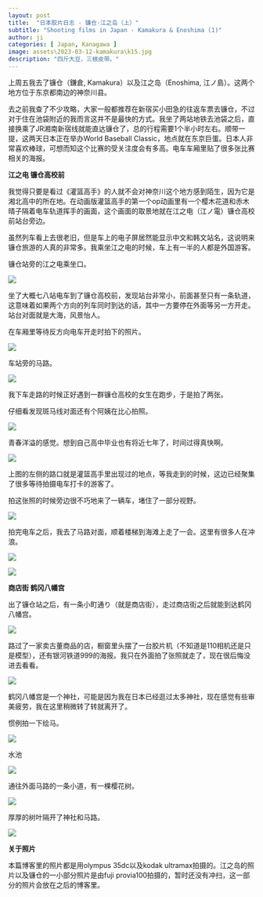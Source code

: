 ```yaml
---
layout: post
title:  "日本胶片日志 - 镰仓·江之岛（上）"
subtitle: "Shooting films in Japan - Kamakura & Enoshima (1)"
author: ji
categories: [ Japan, Kanagawa ]
image: assets\2023-03-12-kamakura\k15.jpg
description: "四斤大豆，三根皮带。"
---
```




上周五我去了镰仓（鎌倉, Kamakura）以及江之岛（Enoshima, 江ノ島）。这两个地方位于东京都南边的神奈川县。

去之前我查了不少攻略，大家一般都推荐在新宿买小田急的往返车票去镰仓，不过对于住在池袋附近的我而言这并不是最快的方式。我坐了两站地铁去池袋之后，直接换乘了JR湘南新宿线就能直达镰仓了，总的行程需要1个半小时左右。顺带一提，这两天日本正在举办World Baseball Classic，地点就在东京巨蛋。日本人非常喜欢棒球，可想而知这个比赛的受关注度会有多高。电车车厢里贴了很多张比赛相关的海报。



**江之电 镰仓高校前**

我觉得只要是看过《灌篮高手》的人就不会对神奈川这个地方感到陌生，因为它是湘北高中的所在地。在动画版灌篮高手的第一个op动画里有一个樱木花道和赤木晴子隔着电车轨道挥手的画面，这个画面的取景地就在江之电（江ノ電）镰仓高校前站台旁边。



虽然列车看上去很老旧，但是车上的电子屏居然能显示中文和韩文站名，这说明来镰仓旅游的人真的非常多。我乘坐江之电的时候，车上有一半的人都是外国游客。



镰仓站旁的江之电乘坐口。

![](..\assets\2023-03-12-kamakura\k4.jpg)



坐了大概七八站电车到了镰仓高校前，发现站台非常小，前面甚至只有一条轨道，这意味着如果两个方向的列车同时到达的话，其中一方要停在外面等另一方开走。站台对面就是大海，风景怡人。

在车厢里等待反方向电车开走时拍下的照片。



![](..\assets\2023-03-12-kamakura\k6.jpg)



车站旁的马路。



![](..\assets\2023-03-12-kamakura\k11.jpg)



我下车走路的时候正好遇到一群镰仓高校的女生在跑步，于是拍了两张。

仔细看发现斑马线对面还有个阿姨在比心拍照。

![](..\assets\2023-03-12-kamakura\k13.jpg)



青春洋溢的感觉。想到自己高中毕业也有将近七年了，时间过得真快啊。

![](..\assets\2023-03-12-kamakura\k9.jpg)



上图的左侧的路口就是灌篮高手里出现过的地点，等我走到的时候，这边已经聚集了很多等待拍摄电车打卡的游客了。



拍这张照的时候旁边很不巧地来了一辆车，堵住了一部分视野。

![](..\assets\2023-03-12-kamakura\k15.jpg)



拍完电车之后，我去了马路对面，顺着楼梯到海滩上走了一会。这里有很多人在冲浪。



![](..\assets\2023-03-12-kamakura\k16.jpg)



![](..\assets\2023-03-12-kamakura\k14.jpg)



**商店街 鹤冈八幡宫**



出了镰仓站之后，有一条小町通り（就是商店街），走过商店街之后就能到达鹤冈八幡宫。



![](..\assets\2023-03-12-kamakura\k3.jpg)



路过了一家卖古董商品的店，橱窗里头摆了一台胶片机（不知道是110相机还是只是模型），还有银河铁道999的海报。我只在外面拍了张照就走了，现在很后悔没进去看看。



![](..\assets\2023-03-12-kamakura\k1.jpg)



鹤冈八幡宫是一个神社，可能是因为我在日本已经逛过太多神社，现在感觉有些审美疲劳，我在这里稍微转了转就离开了。



惯例拍一下绘马。



![](..\assets\2023-03-12-kamakura\k7.jpg)



水池



![](..\assets\2023-03-12-kamakura\k8.jpg)



通往外面马路的一条小道，有一棵樱花树。



![](..\assets\2023-03-12-kamakura\k19.jpg)



厚厚的树叶隔开了神社和马路。



![](..\assets\2023-03-12-kamakura\k5.jpg)



**关于照片**



本篇博客里的照片都是用olympus 35dc以及kodak ultramax拍摄的。江之岛的照片以及镰仓的一小部分照片是由fuji provia100拍摄的，暂时还没有冲扫，这一部分的照片会放在之后的博客里。

